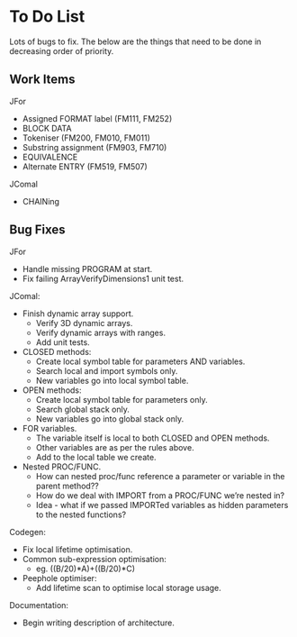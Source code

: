 # To Do List

Lots of bugs to fix. The below are the things that need to be done in
decreasing order of priority.

## Work Items

JFor
* Assigned FORMAT label (FM111, FM252)
* BLOCK DATA
* Tokeniser (FM200, FM010, FM011)
* Substring assignment (FM903, FM710)
* EQUIVALENCE
* Alternate ENTRY (FM519, FM507)

JComal
* CHAINing

## Bug Fixes

JFor
* Handle missing PROGRAM at start.
* Fix failing ArrayVerifyDimensions1 unit test.

JComal:
* Finish dynamic array support.
  * Verify 3D dynamic arrays.
  * Verify dynamic arrays with ranges.
  * Add unit tests.
* CLOSED methods:
  * Create local symbol table for parameters AND variables.
  * Search local and import symbols only.
  * New variables go into local symbol table.
* OPEN methods:
  * Create local symbol table for parameters only.
  * Search global stack only.
  * New variables go into global stack only.
* FOR variables.
  * The variable itself is local to both CLOSED and OPEN methods.
  * Other variables are as per the rules above.
  * Add to the local table we create.
* Nested PROC/FUNC.
  * How can nested proc/func reference a parameter or variable in the parent method??
  * How do we deal with IMPORT from a PROC/FUNC we’re nested in?
  * Idea - what if we passed IMPORTed variables as hidden parameters to the nested functions?

Codegen:
* Fix local lifetime optimisation.
* Common sub-expression optimisation:
  - eg. ((B/20)*A)+((B/20)*C)
* Peephole optimiser:
  - Add lifetime scan to optimise local storage usage.

Documentation:
* Begin writing description of architecture.
